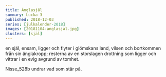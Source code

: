 ```yaml
---
title: Änglasjäl
summary: Lucka 3
published: 2018-12-03
series: [julkalender-2018]
images: [20181104-anglasjal.jpg]
clusters: [själ]
---
```


en själ, ensam, ligger och flyter i glömskans land, vilsen och bortkommen från sin änglakropp; resterna av en storslagen drottning som ligger och vittrar i en evig avgrund av tomhet.

Nisse_528b undrar vad som står på.
